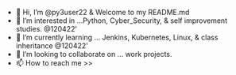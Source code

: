 - 👋 Hi, I’m @py3user22 & Welcome to my README.md
- 👀 I’m interested in ...Python, Cyber_Security, & self improvement studies.   @120422'
- 🌱 I’m currently learning ... Jenkins, Kubernetes, Linux, & class inheritance   @120422'
- 💞️ I’m looking to collaborate on ... work projects.
- 📫 How to reach me >> <company email> <company phone>  

<!---
py3user22/py3user22 is a ✨ special ✨ repository because its `README.md` (this file) appears on your GitHub profile.
You can click the Preview link to take a look at your changes.
--->

